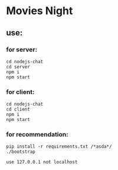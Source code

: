# Movies Night

## use:
### for server:
    cd nodejs-chat
    cd server
    npm i
    npm start
    
### for client:
    cd nodejs-chat
    cd client
    npm i
    npm start
### for recommendation:
    pip install -r requirements.txt /*asda*/
    ./bootstrap
```use 127.0.0.1 not localhost```
